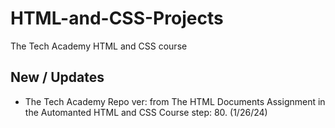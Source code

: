 # HTML-and-CSS-Projects
The Tech Academy HTML and CSS course

## New / Updates
- The Tech Academy Repo ver: from The HTML Documents Assignment in the Automanted HTML and CSS Course step: 80. (1/26/24)
